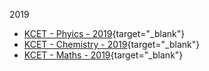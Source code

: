 2019
* [KCET - Phyics - 2019](https://www.resonance.ac.in/answer-key-solutions/KCET/2019/Solutions/Physics.pdf){target="_blank"}
* [KCET - Chemistry - 2019](https://www.resonance.ac.in/answer-key-solutions/KCET/2019/Solutions/Chemistry-v2.pdf){target="_blank"}
* [KCET - Maths - 2019](https://www.resonance.ac.in/answer-key-solutions/KCET/2019/Solutions/Maths-Code-C3.pdf){target="_blank"}

